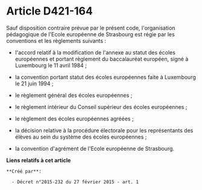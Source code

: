 # Article D421-164

Sauf disposition contraire prévue par le présent code, l'organisation pédagogique de l'Ecole européenne de Strasbourg est
régie par les conventions et les règlements suivants : 

- l'accord relatif à la modification de l'annexe au statut des écoles européennes et portant règlement du baccalauréat
européen, signé à Luxembourg le 11 avril 1984 ; 

- la convention portant statut des écoles européennes faite à Luxembourg le 21 juin 1994 ; 

- le règlement général des écoles européennes ; 

- le règlement intérieur du Conseil supérieur des écoles européennes ; 

- le règlement des écoles européennes agréées ; 

- la décision relative à la procédure électorale pour les représentants des élèves au sein du système des écoles
européennes ; 

- la convention d'agrément de l'Ecole européenne de Strasbourg.

**Liens relatifs à cet article**

	**Créé par**:

	  - Décret n°2015-232 du 27 février 2015 - art. 1
